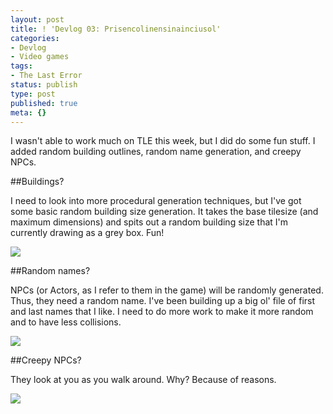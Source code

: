 ```yaml
---
layout: post
title: ! 'Devlog 03: Prisencolinensinainciusol'
categories:
- Devlog
- Video games
tags:
- The Last Error
status: publish
type: post
published: true
meta: {}
---
```


I wasn't able to work much on TLE this week, but I did do some fun stuff. I added random building outlines, random name generation, and creepy NPCs.

##Buildings?

I need to look into more procedural generation techniques, but I've got some basic random building size generation. It takes the base tilesize (and maximum dimensions) and spits out a random building size that I'm currently drawing as a grey box. Fun!

![](http://static.squarespace.com/static/5008d3c6c4aa6450352d944f/5008dbcce4b0d0f89531ae7e/513c120be4b00efcff564953/1362891277992/Screen%20Shot%202013-03-09%20at%2023.46.21.PNG.21.PNG?format=original)

##Random names?

NPCs (or Actors, as I refer to them in the game) will be randomly generated. Thus, they need a random name. I've been building up a big ol' file of first and last names that I like. I need to do more work to make it more random and to have less collisions.

![](http://static.squarespace.com/static/5008d3c6c4aa6450352d944f/5008dbcce4b0d0f89531ae7e/513c11e5e4b0df5368905af6/1362891238290/Screen%20Shot%202013-03-09%20at%2023.51.13.PNG.13.PNG?format=original)

##Creepy NPCs?

They look at you as you walk around. Why? Because of reasons.

![](http://static.squarespace.com/static/5008d3c6c4aa6450352d944f/5008dbcce4b0d0f89531ae7e/513c1351e4b0df5368905d68/1362891624789/look-at-me.gif)
